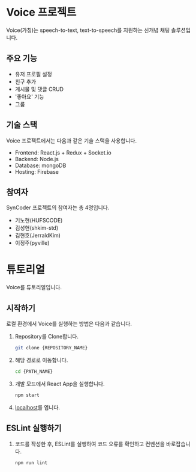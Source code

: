# Voice 프로젝트

Voice(가칭)는 speech-to-text, text-to-speech를 지원하는 신개념 채팅 솔루션입니다.

## 주요 기능

* 유저 프로필 설정
* 친구 추가
* 게시물 및 댓글 CRUD
* '좋아요' 기능
* 그룹

## 기술 스택

Voice 프로젝트에서는 다음과 같은 기술 스택을 사용합니다.

* Frontend: React.js + Redux + Socket.io
* Backend: Node.js
* Database: mongoDB
* Hosting: Firebase

## 참여자

SynCoder 프로젝트의 참여자는 총 4명입니다.

* 기노현(HUFSCODE)
* 김성현(shkim-std)
* 김현호(JerraldKim)
* 이정주(pyville)

# 튜토리얼

Voice를 튜토리얼입니다.

## 시작하기

로컬 환경에서 Voice를 실행하는 방법은 다음과 같습니다. 

1. Repository를 Clone합니다.
    ```bash
    git clone {REPOSITORY_NAME}
    ```
2. 해당 경로로 이동합니다.
    ```bash
    cd {PATH_NAME}
    ```
3. 개발 모드에서 React App을 실행합니다.
    ```bash
    npm start
    ```
4. [localhost](http://127.0.0.1:3000/)를 엽니다.

## ESLint 실행하기 

1. 코드를 작성한 후, ESLint를 실행하여 코드 오류를 확인하고 컨벤션을 바로잡습니다.
    ```bash
    npm run lint
    ```
